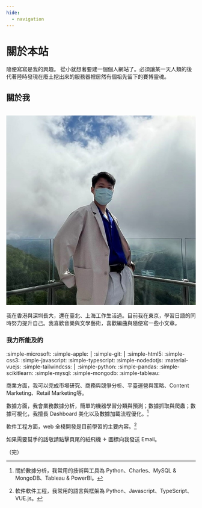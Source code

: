 ```yaml
---
hide:
  - navigation
---
```



# 關於本站

隨便寫寫是我的興趣。
從小就想著要建一個個人網站了。必須讓某一天人類的後代著陸時發現在廢土挖出來的服務器裡居然有個祖先留下的賽博靈魂。

## 關於我

<br>

<img src="../assets/avatar.jpg" alt="Avatar" class="avatar">

<br>

我在香港與深圳長大，還在臺北、上海工作生活過。目前我在東京，學習日語的同時努力提升自己。我喜歡音樂與文學藝術，喜歡編曲與隨便寫一些小文章。


### 我力所能及的

:simple-microsoft:
:simple-apple:
⎮
:simple-git:
⎮
:simple-html5:
:simple-css3:
:simple-javascript:
:simple-typescript:
:simple-nodedotjs:
:material-vuejs:
:simple-tailwindcss:
⎮
:simple-python:
:simple-pandas:
:simple-scikitlearn:
:simple-mysql:
:simple-mongodb:
:simple-tableau:


商業方面，我可以完成市場研究、商務與競爭分析、平臺運營與策略、Content Marketing、Retail Marketing等。

數據方面，我會業務數據分析，簡單的機器學習分類與預測；數據抓取與爬蟲；數據可視化，我擅長 Dashboard 美化以及數據加載流程優化。[^1]

軟件工程方面，web 全棧開發是目前學習的主要内容。[^2]

如果需要幫手的話敬請點擊頁尾的紙飛機 ✈ 圖標向我發送 Email。

[^1]: 關於數據分析，我常用的技術與工具為 Python、Charles、MySQL & MongoDB、Tableau & PowerBI。

[^2]: 軟件軟件工程，我常用的語言與框架為 Python、Javascript、TypeScript、VUE.js。










（完）


